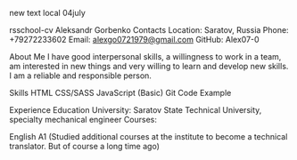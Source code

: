new text local 04july

rsschool-cv
Aleksandr Gorbenko
Contacts
Location: Saratov, Russia
Phone: +79272233602
Email: alexgo0721979@gmail.com
GitHub: Alex07-0

About Me
I have good interpersonal skills, a willingness to work in a team, am interested in new things and very willing to learn and develop new skills.
I am a reliable and responsible person.

Skills
HTML
CSS/SASS
JavaScript (Basic)
Git
Code Example

Experience
Education
University: Saratov State Technical University, specialty mechanical engineer
Courses:

English
A1 (Studied additional courses at the institute to become a technical translator. But of course a long time ago)
